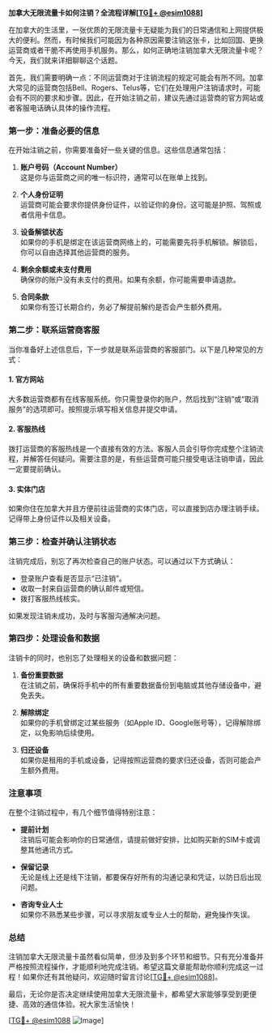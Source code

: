 **加拿大无限流量卡如何注销？全流程详解[[TG💪+ @esim1088](https://t.me/s/esim1088)]**

在加拿大的生活里，一张优质的无限流量卡无疑能为我们的日常通信和上网提供极大的便利。然而，有时候我们可能因为各种原因需要注销这张卡，比如回国、更换运营商或者干脆不再使用手机服务。那么，如何正确地注销加拿大无限流量卡呢？今天，我们就来详细聊聊这个话题。

首先，我们需要明确一点：不同运营商对于注销流程的规定可能会有所不同。加拿大常见的运营商包括Bell、Rogers、Telus等，它们在处理用户注销请求时，可能会有不同的要求和步骤。因此，在开始注销之前，建议先通过运营商的官方网站或者客服电话确认具体的操作流程。

### **第一步：准备必要的信息**

在开始注销之前，你需要准备好一些关键的信息。这些信息通常包括：

1. **账户号码（Account Number）**  
   这是你与运营商之间的唯一标识符，通常可以在账单上找到。

2. **个人身份证明**  
   运营商可能会要求你提供身份证件，以验证你的身份。这可能是护照、驾照或者信用卡信息。

3. **设备解锁状态**  
   如果你的手机是绑定在该运营商网络上的，可能需要先将手机解锁。解锁后，你可以自由选择其他运营商的服务。

4. **剩余余额或未支付费用**  
   确保你的账户没有未支付的费用。如果有余额，你可能需要申请退款。

5. **合同条款**  
   如果你有签订长期合约，务必了解提前解约是否会产生额外费用。

### **第二步：联系运营商客服**

当你准备好上述信息后，下一步就是联系运营商的客服部门。以下是几种常见的方式：

#### **1. 官方网站**
大多数运营商都有在线客服系统。你只需登录你的账户，然后找到“注销”或“取消服务”的选项即可。按照提示填写相关信息并提交申请。

#### **2. 客服热线**
拨打运营商的客服热线是一个直接有效的方法。客服人员会引导你完成整个注销流程，并解答任何疑问。需要注意的是，有些运营商可能只接受电话注销申请，因此一定要提前确认。

#### **3. 实体门店**
如果你住在加拿大并且方便前往运营商的实体门店，可以直接到店办理注销手续。记得带上身份证件以及相关设备。

### **第三步：检查并确认注销状态**

注销完成后，别忘了再次检查自己的账户状态。可以通过以下方式确认：

- 登录账户查看是否显示“已注销”。
- 收取一封来自运营商的确认邮件或短信。
- 拨打客服热线核实。

如果发现注销未成功，及时与客服沟通解决问题。

### **第四步：处理设备和数据**

注销卡的同时，也别忘了处理相关的设备和数据问题：

1. **备份重要数据**  
   在注销之前，确保将手机中的所有重要数据备份到电脑或其他存储设备中，避免丢失。

2. **解除绑定**  
   如果你的手机曾绑定过某些服务（如Apple ID、Google账号等），记得解除绑定，以免影响后续使用。

3. **归还设备**  
   如果你是租用的手机或设备，记得按照运营商的要求归还设备，否则可能会产生额外费用。

### **注意事项**

在整个注销过程中，有几个细节值得特别注意：

- **提前计划**  
  注销后可能会影响你的日常通信，请提前做好安排，比如购买新的SIM卡或调整其他通讯方式。

- **保留记录**  
  无论是线上还是线下注销，都要保存好所有的沟通记录和凭证，以防日后出现问题。

- **咨询专业人士**  
  如果你不熟悉某些步骤，可以寻求朋友或专业人士的帮助，避免操作失误。

### **总结**

注销加拿大无限流量卡虽然看似简单，但涉及到多个环节和细节。只有充分准备并严格按照流程操作，才能顺利地完成注销。希望这篇文章能帮助你顺利完成这一过程！如果你还有其他疑问，欢迎随时留言讨论[[TG💪+ @esim1088](https://t.me/s/esim1088)]。

最后，无论你是否决定继续使用加拿大无限流量卡，都希望大家能够享受到更便捷、高效的通信体验。祝大家生活愉快！

[[TG💪+ @esim1088](https://t.me/s/esim1088) ![Image](https://i.postimg.cc/4NQfJmqS/Snipaste-2025-05-13-00-14-12.png)]